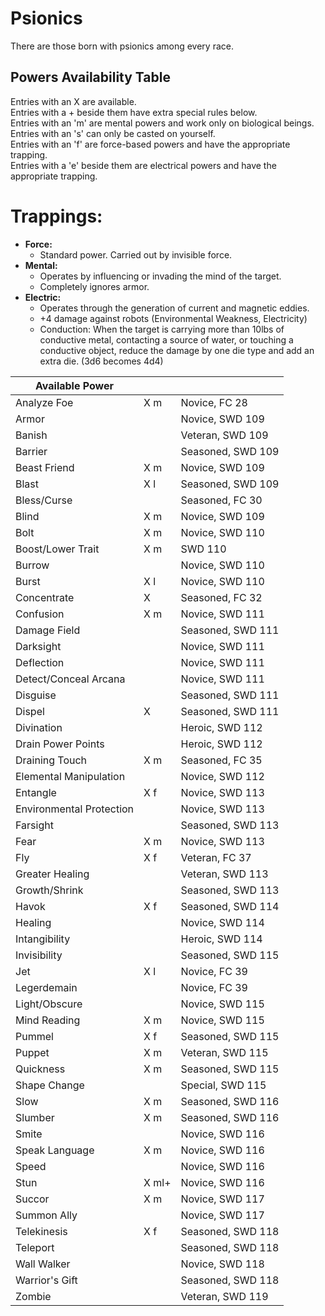 # Psionics

There are those born with psionics among every race.

## Powers Availability Table

Entries with an X are available.  
Entries with a + beside them have extra special rules below.  
Entries with an 'm' are mental powers and work only on biological beings.  
Entries with an 's' can only be casted on yourself.  
Entries with an 'f' are force-based powers and have the appropriate trapping.  
Entries with a 'e' beside them are electrical powers and have the appropriate trapping.  

# Trappings:

* **Force:**
  * Standard power. Carried out by invisible force.
* **Mental:**
  * Operates by influencing or invading the mind of the target.
  * Completely ignores armor.
* **Electric:**
  * Operates through the generation of current and magnetic eddies.
  * +4 damage against robots (Environmental Weakness, Electricity)
  * Conduction: When the target is carrying more than 10lbs of conductive metal, contacting a source of water, or touching a conductive object, reduce the damage by one die type and add an extra die. (3d6 becomes 4d4)

| Available Power          |       |                   |
|--------------------------|-------|-------------------|
| Analyze Foe              | X m   | Novice, FC 28     |
| Armor                    |       | Novice, SWD 109   |
| Banish                   |       | Veteran, SWD 109  |
| Barrier                  |       | Seasoned, SWD 109 |
| Beast Friend             | X m   | Novice, SWD 109   |
| Blast                    | X l   | Seasoned, SWD 109 |
| Bless/Curse              |       | Seasoned, FC 30   |
| Blind                    | X m   | Novice, SWD 109   |
| Bolt                     | X m   | Novice, SWD 110   |
| Boost/Lower Trait        | X m   | SWD 110           |
| Burrow                   |       | Novice, SWD 110   |
| Burst                    | X l   | Novice, SWD 110   |
| Concentrate              | X     | Seasoned, FC 32   |
| Confusion                | X m   | Novice, SWD 111   |
| Damage Field             |       | Seasoned, SWD 111 |
| Darksight                |       | Novice, SWD 111   |
| Deflection               |       | Novice, SWD 111   |
| Detect/Conceal Arcana    |       | Novice, SWD 111   |
| Disguise                 |       | Seasoned, SWD 111 |
| Dispel                   | X     | Seasoned, SWD 111 |
| Divination               |       | Heroic, SWD 112   |
| Drain Power Points       |       | Heroic, SWD 112   |
| Draining Touch           | X m   | Seasoned, FC 35   |
| Elemental Manipulation   |       | Novice, SWD 112   |
| Entangle                 | X f   | Novice, SWD 113   |
| Environmental Protection |       | Novice, SWD 113   |
| Farsight                 |       | Seasoned, SWD 113 |
| Fear                     | X m   | Novice, SWD 113   |
| Fly                      | X f   | Veteran, FC 37    |
| Greater Healing          |       | Veteran, SWD 113  |
| Growth/Shrink            |       | Seasoned, SWD 113 |
| Havok                    | X f   | Seasoned, SWD 114 |
| Healing                  |       | Novice, SWD 114   |
| Intangibility            |       | Heroic, SWD 114   |
| Invisibility             |       | Seasoned, SWD 115 |
| Jet                      | X l   | Novice, FC 39     |
| Legerdemain              |       | Novice, FC 39     |
| Light/Obscure            |       | Novice, SWD 115   |
| Mind Reading             | X m   | Novice, SWD 115   |
| Pummel                   | X f   | Seasoned, SWD 115 |
| Puppet                   | X m   | Veteran, SWD 115  |
| Quickness                | X m   | Seasoned, SWD 115 |
| Shape Change             |       | Special, SWD 115  |
| Slow                     | X m   | Seasoned, SWD 116 |
| Slumber                  | X m   | Seasoned, SWD 116 |
| Smite                    |       | Novice, SWD 116   |
| Speak Language           | X m   | Novice, SWD 116   |
| Speed                    |       | Novice, SWD 116   |
| Stun                     | X ml+ | Novice, SWD 116   |
| Succor                   | X m   | Novice, SWD 117   |
| Summon Ally              |       | Novice, SWD 117   |
| Telekinesis              | X f   | Seasoned, SWD 118 |
| Teleport                 |       | Seasoned, SWD 118 |
| Wall Walker              |       | Novice, SWD 118   |
| Warrior's Gift           |       | Seasoned, SWD 118 |
| Zombie                   |       | Veteran, SWD 119  |
